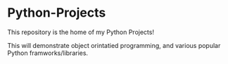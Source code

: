 # Python-Projects
This repository is the home of my Python Projects!

This will demonstrate object orintatied programming, and various popular Python framworks/libraries. 
